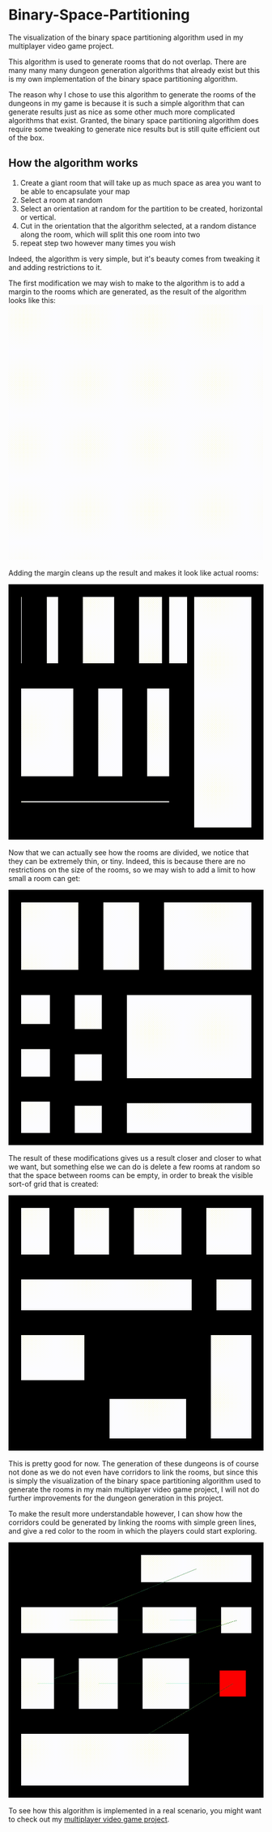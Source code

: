 # Binary-Space-Partitioning
The visualization of the binary space partitioning algorithm used in my multiplayer video game project.

This algorithm is used to generate rooms that do not overlap. There are many many many dungeon generation algorithms that already exist but this is my own implementation of the binary space partitioning algorithm.

The reason why I chose to use this algorithm to generate the rooms of the dungeons in my game is because it is such a simple algorithm that can generate results just as nice as some other much more complicated algorithms that exist. Granted, the binary space partitioning algorithm does require some tweaking to generate nice results but is still quite efficient out of the box.

## How the algorithm works
1. Create a giant room that will take up as much space as area you want to be able to encapsulate your map
2. Select a room at random
3. Select an orientation at random for the partition to be created, horizontal or vertical.
4. Cut in the orientation that the algorithm selected, at a random distance along the room, which will split this one room into two
5. repeat step two however many times you wish

Indeed, the algorithm is very simple, but it's beauty comes from tweaking it and adding restrictions to it.

The first modification we may wish to make to the algorithm is to add a margin to the rooms which are generated, as the result of the algorithm looks like this:
![](binary_space_partitioning5.gif)

Adding the margin cleans up the result and makes it look like actual rooms:

![](binary_space_partitioning4.gif)

Now that we can actually see how the rooms are divided, we notice that they can be extremely thin, or tiny. Indeed, this is because there are no restrictions on the size of the rooms, so we may wish to add a limit to how small a room can get:

![](binary_space_partitioning3.gif)

The result of these modifications gives us a result closer and closer to what we want, but something else we can do is delete a few rooms at random so that the space between rooms can be empty, in order to break the visible sort-of grid that is created:

![](binary_space_partitioning2.gif)

This is pretty good for now. The generation of these dungeons is of course not done as we do not even have corridors to link the rooms, but since this is simply the visualization of the binary space partitioning algorithm used to generate the rooms in my main multiplayer video game project, I will not do further improvements for the dungeon generation in this project.

To make the result more understandable however, I can show how the corridors could be generated by linking the rooms with simple green lines, and give a red color to the room in which the players could start exploring.

![](binary_space_partitioning1.gif)

To see how this algorithm is implemented in a real scenario, you might want to check out my [multiplayer video game project](github/catalexandre/Mutliplayer-Game-Project).
